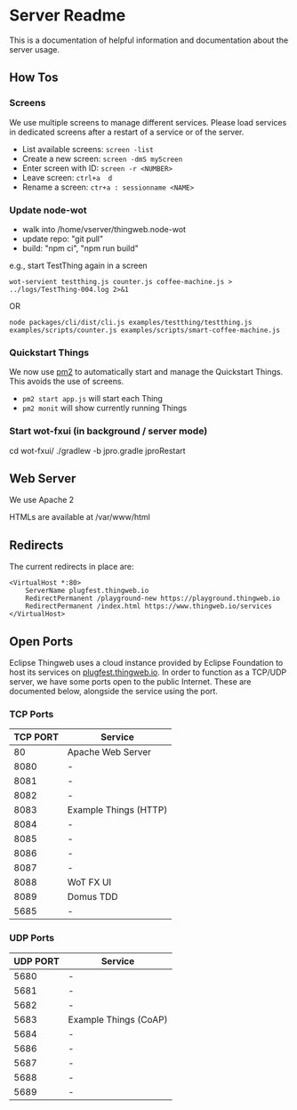 # Server Readme

This is a documentation of helpful information and documentation about the server usage.

## How Tos

### Screens

We use multiple screens to manage different services.
Please load services in dedicated screens after a restart of a service or of the server.

* List available screens: `screen -list`
* Create a new screen: `screen -dmS myScreen`
* Enter screen with ID: `screen -r <NUMBER>`
* Leave screen: `ctrl+a  d`
* Rename a screen: `ctr+a : sessionname <NAME>`

### Update node-wot

* walk into /home/vserver/thingweb.node-wot
* update repo: "git pull"
* build: "npm ci", "npm run build"

e.g., start TestThing again in a screen

`wot-servient testthing.js counter.js coffee-machine.js > ../logs/TestThing-004.log 2>&1`

OR

`node packages/cli/dist/cli.js examples/testthing/testthing.js examples/scripts/counter.js examples/scripts/smart-coffee-machine.js `

### Quickstart Things

We now use [pm2](https://pm2.keymetrics.io/) to automatically start and manage the Quickstart Things. This avoids the use of screens.

- `pm2 start app.js` will start each Thing
- `pm2 monit` will show currently running Things

### Start wot-fxui (in background / server mode)

cd wot-fxui/
./gradlew -b jpro.gradle jproRestart


## Web Server 

We use Apache 2

HTMLs are available at /var/www/html

## Redirects

The current redirects in place are:

```
<VirtualHost *:80>
    ServerName plugfest.thingweb.io
    RedirectPermanent /playground-new https://playground.thingweb.io
    RedirectPermanent /index.html https://www.thingweb.io/services
</VirtualHost>
```

## Open Ports

Eclipse Thingweb uses a cloud instance provided by Eclipse Foundation to host its services on [plugfest.thingweb.io](http://plugfest.thingweb.io/). 
In order to function as a TCP/UDP server, we have some ports open to the public Internet.
These are documented below, alongside the service using the port.

### TCP Ports

| TCP PORT | Service |
|----------|---------|
|   80     |  Apache Web Server |
|   8080   |  -       |
|   8081   |  -       |
|   8082   |  -        |
|   8083   |  Example Things (HTTP) |
|   8084   |  -       |
|   8085   |  -       |
|   8086   |  -       |
|   8087   |  -       |
|   8088   |  WoT FX UI |
|   8089   |  Domus TDD |
|   5685   |  -       |


### UDP Ports

| UDP PORT | Service |
|----------|---------|
|   5680   |  -       |
|   5681   |  -       |
|   5682   |  -       |
|   5683   |  Example Things (CoAP) |
|   5684   |  -       |
|   5686   |  -       |
|   5687   |  -       |
|   5688   |  -       |
|   5689   |  -       |
